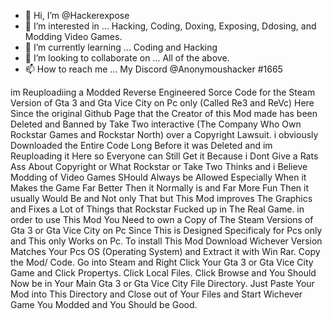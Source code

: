 - 👋 Hi, I’m @Hackerexpose
- 👀 I’m interested in ... Hacking, Coding, Doxing, Exposing, Ddosing, and Modding Video Games.
- 🌱 I’m currently learning ... Coding and Hacking
- 💞️ I’m looking to collaborate on ... All of the above.
- 📫 How to reach me ... My Discord @Anonymoushacker #1665

<!---
Hackerexpose/Hackerexpose is a ✨ special ✨ repository because its `README.md` (this file) appears on your GitHub profile.
You can click the Preview link to take a look at your changes.
--->
im Reuploadiing a Modded Reverse Engineered Sorce Code for the Steam Version of Gta 3 and Gta Vice City on Pc only (Called Re3 and ReVc) Here Since the original Github Page that the Creator of this Mod made has been Deleted and Banned by Take Two interactive (The Company Who Own Rockstar Games and Rockstar North) over a Copyright Lawsuit. i obviously Downloaded the Entire Code Long Before it was Deleted and im Reuploading it Here so Everyone can Still Get it Because i Dont Give a Rats Ass About Copyright or What Rockstar or Take Two Thinks and i Believe Modding of Video Games SHould Always be Allowed Especially When it Makes the Game Far Better Then it Normally is and Far More Fun Then it usually Would Be and Not only That but This Mod improves The Graphics and Fixes a Lot of Things that Rockstar Fucked up in The Real Game. in order to use This Mod You Need to own a Copy of The Steam Versions of Gta 3 or Gta Vice City on Pc Since This is Designed Specificaly for Pcs only and This only Works on Pc. To install This Mod Download Wichever Version Matches Your Pcs OS (Operating System) and Extract it with Win Rar. Copy the Mod/ Code. Go into Steam and Right Click Your Gta 3 or Gta Vice City Game and Click Propertys. Click Local Files. Click Browse and You Should Now be in Your Main Gta 3 or Gta Vice City File Directory. Just Paste Your Mod into This Directory and Close out of Your Files and Start Wichever Game You Modded and You Should be Good.
